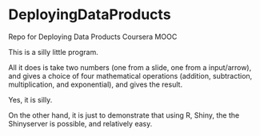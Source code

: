 # DeployingDataProducts
Repo for Deploying Data Products Coursera MOOC

This is a silly little program.

All it does is take two numbers (one from a slide, one from a input/arrow), 
and gives a choice of four mathematical operations (addition, subtraction,
multiplication, and exponential), and gives the result.

Yes, it is silly.

On the other hand, it is just to demonstrate that using R, Shiny, the the
Shinyserver is possible, and relatively easy.
